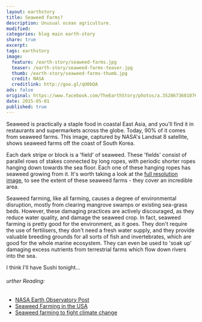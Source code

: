 ```yaml
---
layout: earthstory
title: Seaweed Farms?
description: Unusual ocean agriculture.
modified:
categories: blog main earth-story
share: true
excerpt:
tags: earthstory
image:
  feature: /earth-story/seaweed-farms.jpg
  teaser: /earth-story/seaweed-farms-teaser.jpg
  thumb: /earth-story/seaweed-farms-thumb.jpg
  credit: NASA
  creditlink: http://goo.gl/qU0bQA
ads: false
original: https://www.facebook.com/TheEarthStory/photos/a.352867368107647.80532.352857924775258/869323323128713/
date: 2015-05-01
published: true
---
```



Seaweed is practically a staple food in coastal East Asia, and you'll find it in restaurants and supermarkets across the globe. Today, 90% of it comes from seaweed farms. This image, captured by NASA's Landsat 8 satellite, shows seaweed farms off the coast of South Korea.

Each dark stripe or block is a 'field' of seaweed. These 'fields' consist of parallel rows of stakes connected by long ropes, with periodic shorter ropes hanging down towards the sea floor. Each one of these hanging ropes has seaweed growing from it. It's worth taking a look at the [full resolution image](http://eoimages.gsfc.nasa.gov/images/imagerecords/85000/85747/korea_oli_2014031_lrg.jpg), to see the extent of these seaweed farms - they cover an incredible area.

Seaweed farming, like all farming, causes a degree of environmental disruption, mostly from clearing mangrove swamps or existing sea-grass beds. However, these damaging practices are actively discouraged, as they reduce water quality, and damage the seaweed crop. In fact, seaweed farming is pretty good for the environment, as it goes. They don't require the use of fertilisers, they don't need a fresh water supply, and they provide valuable breeding grounds for all sorts of fish and invertebrates, which are good for the whole marine ecosystem. They can even be used to 'soak up' damaging excess nutrients from terrestrial farms which flow down rivers into the sea.

I think I'll have Sushi tonight...

###### urther Reading:
* [NASA Earth Observatory Post](http://goo.gl/qU0bQA)
* [Seaweed Farming in the USA](http://goo.gl/VlQEuQ)
* [Seaweed farming to fight climate change](http://goo.gl/ErYl4z)
